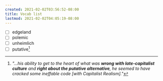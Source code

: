 ```yaml
---
created: 2021-02-02T03:56:52-08:00
title: Vocab list
lastmod: 2021-02-02T04:05:19-08:00
---
```


- [ ] edgeland
- [ ] polemic
- [ ] unheimlich
- [ ] putative[^0]

[^0]: _"...his ability to get to the heart of what was **wrong with late-capitalist culture** and **right about the putative alternative**, he seemed to have cracked some ineffable code [with Capitalist Realism]."_